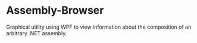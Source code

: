 # Assembly-Browser
Graphical utility using WPF to view information about the composition of an arbitrary .NET assembly.
